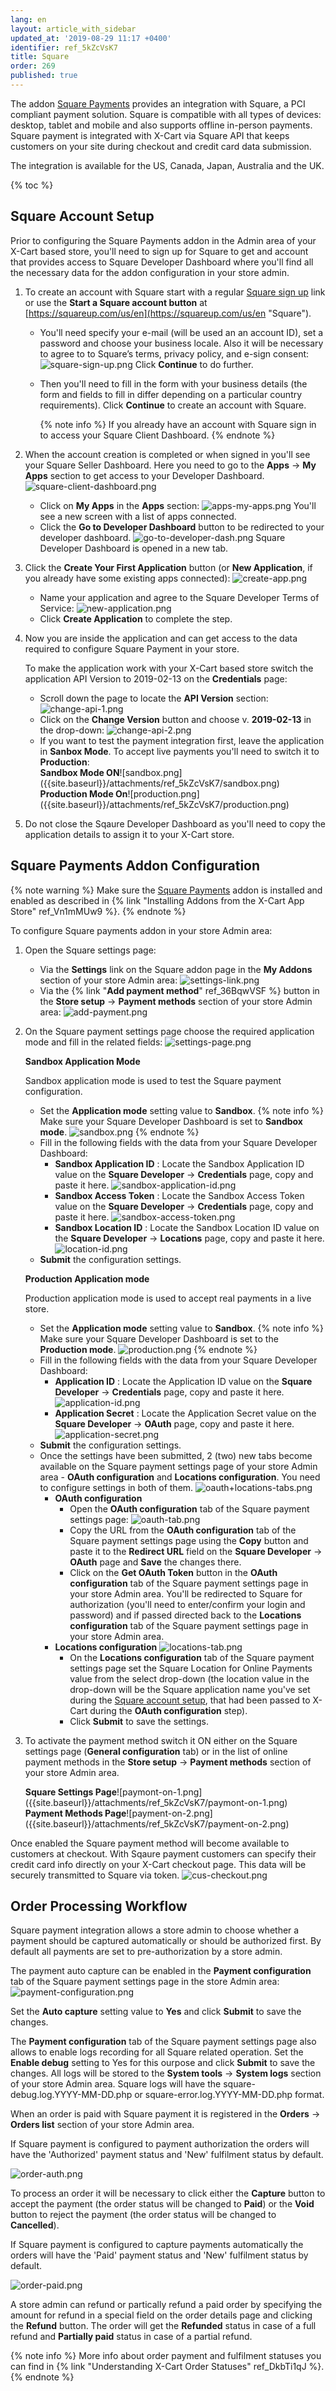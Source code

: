 ```yaml
---
lang: en
layout: article_with_sidebar
updated_at: '2019-08-29 11:17 +0400'
identifier: ref_5kZcVsK7
title: Square
order: 269
published: true
---
```

The addon [Square Payments](https://market.x-cart.com/addons/square.html "Square") provides an integration with Square, a PCI compliant payment solution. Square is compatible with all types of devices: desktop, tablet and mobile and also supports offline in-person payments. Square payment is integrated with X-Cart via Square API that keeps customers on your site during checkout and credit card data submission.

The integration is available for the US, Canada, Japan, Australia and the UK.

{% toc %}

## Square Account Setup

Prior to configuring the Square Payments addon in the Admin area of your X-Cart based store, you'll need to sign up for Square to get and account that provides access to Square Developer Dashboard where you'll find all the necessary data for the addon configuration in your store admin.

1. To create an account with Square start with a regular [Square sign up](https://squareup.com/t/f_partnerships/d_partnerships/p_xcart/c_general/o_none/u_partnersite?route=signup "Square") link or use the **Start a Square account button** at [https://squareup.com/us/en](https://squareup.com/us/en "Square").
   * You'll need specify your e-mail (will be used an an account ID), set a password and choose your business locale. Also it will be necessary to agree to to Square’s terms, privacy policy, and e-sign consent:
     ![square-sign-up.png]({{site.baseurl}}/attachments/ref_5kZcVsK7/square-sign-up.png)
     Click **Continue** to do further.
   * Then you'll need to fill in the form with your business details (the form and fields to fill in differ depending on a particular country requirements).
     Click **Continue** to create an account with Square. 
     
     {% note info %}
     If you already have an account with Square sign in to access your Square Client Dashboard.
     {% endnote %}

2. When the account creation is completed or when signed in you'll see your Square Seller Dashboard. Here you need to go to the **Apps** -> **My Apps** section to get access to your Developer Dashboard.
   ![square-client-dashboard.png]({{site.baseurl}}/attachments/ref_5kZcVsK7/square-client-dashboard.png)
   * Click on **My Apps** in the **Apps** section:
     ![apps-my-apps.png]({{site.baseurl}}/attachments/ref_5kZcVsK7/apps-my-apps.png)
     You'll see a new screen with a list of apps connected. 
   * Click the **Go to Developer Dashboard** button to be redirected to your developer dashboard. 
     ![go-to-developer-dash.png]({{site.baseurl}}/attachments/ref_5kZcVsK7/go-to-developer-dash.png)
     Square Developer Dashboard is opened in a new tab. 

4. Click the **Create Your First Application** button (or **New Application**, if you already have some existing apps connected):
   ![create-app.png]({{site.baseurl}}/attachments/ref_5kZcVsK7/create-app.png)
   
   * Name your application and agree to the Square Developer Terms of Service:
     ![new-application.png]({{site.baseurl}}/attachments/ref_5kZcVsK7/new-application.png)
   * Click **Create Application** to complete the step.

5. Now you are inside the application and can get access to the data required to configure Square Payment in your store.
  
   To make the application work with your X-Cart based store switch the application API Version to 2019-02-13 on the **Credentials** page:
   * Scroll down the page to locate the **API Version** section:
     ![change-api-1.png]({{site.baseurl}}/attachments/ref_5kZcVsK7/change-api-1.png)
   * Click on the **Change Version** button and choose v. **2019-02-13** in the drop-down:
     ![change-api-2.png]({{site.baseurl}}/attachments/ref_5kZcVsK7/change-api-2.png)
   * If you want to test the payment integration first, leave the application in **Sanbox Mode**. To accept live payments you'll need to switch it to **Production**:
     <div class="ui stackable two column grid">
       <div class="column" markdown="span"><b>Sandbox Mode ON</b>![sandbox.png]({{site.baseurl}}/attachments/ref_5kZcVsK7/sandbox.png)</div>
       <div class="column" markdown="span"><b>Production Mode On</b>![production.png]({{site.baseurl}}/attachments/ref_5kZcVsK7/production.png)</div>
     </div>
     
6. Do not close the Sqaure Developer Dashboard as you'll need to copy the application details to assign it to your X-Cart store. 

## Square Payments Addon Configuration

{% note warning %}
Make sure the [Square Payments](https://market.x-cart.com/addons/square.html "Square") addon is installed and enabled as described in {% link "Installing Addons from the X-Cart App Store" ref_Vn1mMUw9 %}.
{% endnote %}

To configure Square payments addon in your store Admin area:
1. Open the Square settings page:
   * Via the **Settings** link on the Square addon page in the **My Addons** section of your store Admin area:
     ![settings-link.png]({{site.baseurl}}/attachments/ref_5kZcVsK7/settings-link.png)
   * Via the {% link "**Add payment method**" ref_36BqwVSF %} button in the **Store setup** -> **Payment methods** section of your store Admin area:
     ![add-payment.png]({{site.baseurl}}/attachments/ref_5kZcVsK7/add-payment.png)
2. On the Square payment settings page choose the required application mode and fill in the related fields:
   ![settings-page.png]({{site.baseurl}}/attachments/ref_5kZcVsK7/settings-page.png)
   
   **Sandbox Application Mode**
   
   Sandbox application mode is used to test the Square payment configuration. 
     
     * Set the **Application mode** setting value to **Sandbox**.
       {% note info %}
       Make sure your Square Developer Dashboard is set to **Sandbox mode**.
       ![sandbox.png]({{site.baseurl}}/attachments/ref_5kZcVsK7/sandbox.png)
       {% endnote %}
     * Fill in the following fields with the data from your Square Developer Dashboard:
       * **Sandbox Application ID** : Locate the Sandbox Application ID value on the **Square Developer** -> **Credentials** page, copy and paste it here.
         ![sandbox-application-id.png]({{site.baseurl}}/attachments/ref_5kZcVsK7/sandbox-application-id.png)
       * **Sandbox Access Token** : Locate the Sandbox Access Token value on the **Square Developer** -> **Credentials** page, copy and paste it here.
         ![sandbox-access-token.png]({{site.baseurl}}/attachments/ref_5kZcVsK7/sandbox-access-token.png)
       * **Sandbox Location ID** : Locate the Sandbox Location ID value on the **Square Developer** -> **Locations** page, copy and paste it here.
         ![location-id.png]({{site.baseurl}}/attachments/ref_5kZcVsK7/location-id.png)
      * **Submit** the configuration settings.
   
   **Production Application mode**
   
   Production application mode is used to accept real payments in a live store. 
     
     * Set the **Application mode** setting value to **Sandbox**.
       {% note info %}
       Make sure your Square Developer Dashboard is set to the **Production mode**.
       ![production.png]({{site.baseurl}}/attachments/ref_5kZcVsK7/production.png)
       {% endnote %}
     * Fill in the following fields with the data from your Square Developer Dashboard:
       * **Application ID** : Locate the Application ID value on the **Square Developer** -> **Credentials** page, copy and paste it here.
         ![application-id.png]({{site.baseurl}}/attachments/ref_5kZcVsK7/application-id.png)
       * **Application Secret** : Locate the Application Secret value on the **Square Developer** -> **OAuth** page, copy and paste it here.
         ![application-secret.png]({{site.baseurl}}/attachments/ref_5kZcVsK7/application-secret.png)
     * **Submit** the configuration settings.
     * Once the settings have been submitted, 2 (two) new tabs become available on the Square payment settings page of your store Admin area - **OAuth configuration** and **Locations configuration**. You need to configure settings in both of them.
       ![oauth+locations-tabs.png]({{site.baseurl}}/attachments/ref_5kZcVsK7/oauth+locations-tabs.png)
       * **OAuth configuration** 
         * Open the **OAuth configuration** tab of the Square payment settings page:
           ![oauth-tab.png]({{site.baseurl}}/attachments/ref_5kZcVsK7/oauth-tab.png)
         * Copy the URL from the **OAuth configuration** tab of the Square payment settings page using the **Copy** button and paste it to the **Redirect URL** field on the **Square Developer** -> **OAuth** page and **Save** the changes there.
         * Click on the **Get OAuth Token** button in the **OAuth configuration** tab of the Square payment settings page in your store Admin area. You'll be redirected to Square for authorization (you'll need to enter/confirm your login and password) and if passed directed back to the **Locations configuration** tab of the Square payment settings page in your store Admin area.
       * **Locations configuration**
         ![locations-tab.png]({{site.baseurl}}/attachments/ref_5kZcVsK7/locations-tab.png)
         * On the **Locations configuration** tab of the Square payment settings page set the Square Location for Online Payments value from the select drop-down (the location value in the drop-down will be the Square application name you've set during the [Square account setup](https://kb.x-cart.com/modules/square.html#square-account-setup "Square"), that had been passed to X-Cart during the **OAuth configuration** step).
         * Click **Submit** to save the settings.

3. To activate the payment method switch it ON either on the Square settings page (**General configuration** tab) or in the list of online payment methods in the **Store setup** -> **Payment methods** section of your store Admin area.
   
   <div class="ui stackable two column grid">
       <div class="column" markdown="span"><b>Square Settings Page</b>![paymont-on-1.png]({{site.baseurl}}/attachments/ref_5kZcVsK7/paymont-on-1.png)</div>
       <div class="column" markdown="span"><b>Payment Methods Page</b>![payment-on-2.png]({{site.baseurl}}/attachments/ref_5kZcVsK7/payment-on-2.png)</div>
     </div>
  
  Once enabled the Square payment method will become available to customers at checkout. With Sqaure payment customers can specify their credit card info directly on your X-Cart checkout page. This data will be securely transmitted to Square via token.
  ![cus-checkout.png]({{site.baseurl}}/attachments/ref_5kZcVsK7/cus-checkout.png)

## Order Processing Workflow

Square payment integration allows a store admin to choose whether a payment should be captured automatically or should be authorized first. By default all payments are set to pre-authorization by a store admin.

The payment auto capture can be enabled in the **Payment configuration** tab of the Square payment settings page in the store Admin area:
![payment-configuration.png]({{site.baseurl}}/attachments/ref_5kZcVsK7/payment-configuration.png)

Set the **Auto capture** setting value to **Yes** and click **Submit** to save the changes. 

The **Payment configuration** tab of the Square payment settings page also allows to enable logs recording for all Square related operation. Set the **Enable debug** setting to Yes for this ourpose and click **Submit** to save the changes. All logs will be stored to the **System tools** -> **System logs** section of your store Admin area. Square logs will have the square-debug.log.YYYY-MM-DD.php or square-error.log.YYYY-MM-DD.php format.

When an order is paid with Square payment it is registered in the **Orders** -> **Orders list** section of your store Admin area. 

If Square payment is configured to payment authorization the orders will have the 'Authorized' payment status and 'New' fulfilment status by default.

![order-auth.png]({{site.baseurl}}/attachments/ref_5kZcVsK7/order-auth.png)

To process an order it will be necessary to click either the **Capture** button to accept the payment (the order status will be changed to **Paid**) or the **Void** button to reject the payment (the order status will be changed to **Cancelled**).

If Square payment is configured to capture payments automatically the orders will have the 'Paid' payment status and 'New' fulfilment status by default.

![order-paid.png]({{site.baseurl}}/attachments/ref_5kZcVsK7/order-paid.png)

A store admin can refund or partically refund a paid order by specifying the amount for refund in a special field on the order details page and clicking the **Refund**  button. The order will get the **Refunded** status in case of a full refund and **Partially paid** status in case of a partial refund. 

{% note info %}
More info about order payment and fulfilment statuses you can find in {% link "Understanding X-Cart Order Statuses" ref_DkbTi1qJ %}.
{% endnote %}



